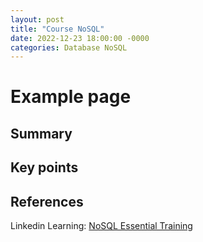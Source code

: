 ```yaml
---
layout: post
title: "Course NoSQL"
date: 2022-12-23 18:00:00 -0000
categories: Database NoSQL
---
```


# Example page


## Summary



## Key points


## References

Linkedin Learning: [NoSQL Essential Training](https://www.linkedin.com/learning/nosql-essential-training/get-to-know-nosql)